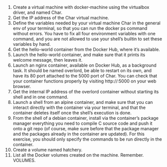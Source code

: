 1. Create a virtual machine with docker-machine using the virtualbox driver, and
named Char.
2. Get the IP address of the Char virtual machine.
3. Define the variables needed by your virtual machine Char in the general env of your
terminal, so that you can run the docker ps command without errors. You have
to fix all four environment variables with one command, and you are not allowed
to use your shell’s builtin to set these variables by hand.
4. Get the hello-world container from the Docker Hub, where it’s available.
5. Launch the hello-world container, and make sure that it prints its welcome message, then leaves it.
6. Launch an nginx container, available on Docker Hub, as a background task. It
should be named overlord, be able to restart on its own, and have its 80 port
attached to the 5000 port of Char. You can check that your container functions
properly by visiting
http://<ip-de-char>:5000 on your web browser.
7. Get the internal IP address of the overlord container without starting its shell and
in one command.
8. Launch a shell from an alpine container, and make sure that you can interact
directly with the container via your terminal, and that the container deletes itself
once the shell’s execution is done.
9. From the shell of a debian container, install via the container’s package manager
everything you need to compile C source code and push it onto a git repo (of
course, make sure before that the package manager and the packages already in the
container are updated). For this exercise, you should only specify the commands
to be run directly in the container.
10. Create a volume named hatchery.
11. List all the Docker volumes created on the machine. Remember. VOLUMES.

